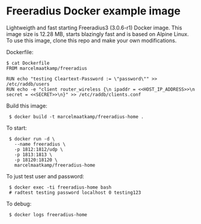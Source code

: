 # Freeradius Docker example image

Lightweigth and fast starting Freeradius3 (3.0.6-r1) Docker image. This image size is 12.28 MB, starts blazingly fast and is based on Alpine Linux.  To use this image, clone this repo and make your own modifications.

Dockerfile:
```
$ cat Dockerfile
FROM marcelmaatkamp/freeradius

RUN echo "testing Cleartext-Password := \"password\"" >> /etc/raddb/users
RUN echo -e "client router_wireless {\n ipaddr = <<HOST_IP_ADDRESS>>\n secret = <<SECRET>>\n}" >> /etc/raddb/clients.conf
```

Build this image:
```
 $ docker build -t marcelmaatkamp/freeradius-home .
```

To start: 
```
 $ docker run -d \
   --name freeradius \
   -p 1812:1812/udp \
   -p 1813:1813 \
   -p 18120:18120 \
   marcelmaatkamp/freeradius-home
```

To just test user and password:
```
 $ docker exec -ti freeradius-home bash
 # radtest testing password localhost 0 testing123
```

To debug:
```
 $ docker logs freeradius-home
```
